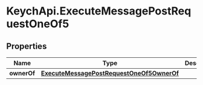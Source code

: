 # KeychApi.ExecuteMessagePostRequestOneOf5

## Properties

Name | Type | Description | Notes
------------ | ------------- | ------------- | -------------
**ownerOf** | [**ExecuteMessagePostRequestOneOf5OwnerOf**](ExecuteMessagePostRequestOneOf5OwnerOf.md) |  | 


